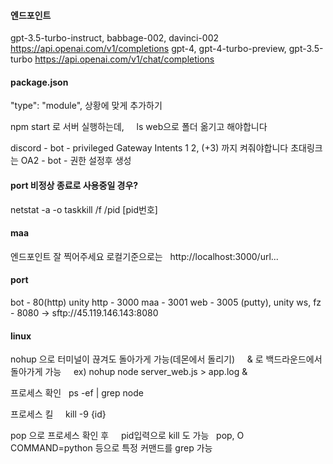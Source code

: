 #### 엔드포인트
gpt-3.5-turbo-instruct, babbage-002, davinci-002    
https://api.openai.com/v1/completions
gpt-4, gpt-4-turbo-preview, gpt-3.5-turbo
https://api.openai.com/v1/chat/completions
#### package.json
"type": "module",
상황에 맞게 추가하기

npm start 로 서버 실행하는데,    
ls web으로 폴더 옮기고 해야합니다

discord - bot - privileged Gateway Intents
1 2, (+3) 까지 켜줘야합니다
초대링크는 OA2 - bot - 권한 설정후 생성    
#### port 비정상 종료로 사용중일 경우?
netstat -a -o
taskkill /f /pid [pid번호]    
#### maa
엔드포인트 잘 찍어주세요
로컬기준으로는  
http://localhost:3000/url...  
#### port
bot - 80(http)
unity http - 3000
maa - 3001
web - 3005
(putty), unity ws, fz - 8080
->
sftp://45.119.146.143:8080
#### linux
nohup 으로 터미널이 끊겨도 돌아가게 가능(데몬에서 돌리기)    
& 로 백드라운드에서 돌아가게 가능    
ex) nohup node server_web.js > app.log &    

프로세스 확인  
ps -ef | grep node

프로세스 킬    
kill -9 {id}    

pop 으로 프로세스 확인 후    
pid입력으로 kill 도 가능  
pop, O COMMAND=python 등으로 특정 커맨드를 grep 가능